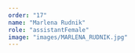 ```yaml
---
order: "17"
name: "Marlena Rudnik"
role: "assistantFemale"
image: "images/MARLENA_RUDNIK.jpg"
---
```


